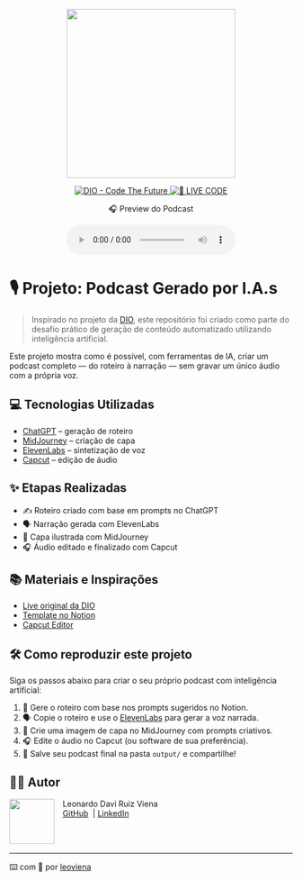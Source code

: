 <p align="center">
<img 
    src="./assets/cover.png"
    width="300"
/>
</p>

<p align="center">
<a href="https://dio.me/">
    <img 
        src="https://img.shields.io/badge/DIO-Code_The_Future-28DA77?logo=youtube" 
        alt="DIO - Code The Future">
</a>
<a href="https://dio.me/">
<img 
    src="https://img.shields.io/badge/🔴_LIVE_CODE-FF5E72" 
        alt="🔴 LIVE CODE">
</a>
</p>

<p align="center">
    🎧 Preview do Podcast
</p>

<div align="center">
    <audio src="output/podcast_editado.MP3" controls title="Podcast editado"></audio>
</div>

# 🎙️ Projeto: Podcast Gerado por I.A.s

> Inspirado no projeto da [DIO](https://dio.me), este repositório foi criado como parte do desafio prático de geração de conteúdo automatizado utilizando inteligência artificial.

Este projeto mostra como é possível, com ferramentas de IA, criar um podcast completo — do roteiro à narração — sem gravar um único áudio com a própria voz.

## 💻 Tecnologias Utilizadas

- [ChatGPT](https://chat.openai.com/) – geração de roteiro
- [MidJourney](https://www.midjourney.com/app/) – criação de capa
- [ElevenLabs](https://beta.elevenlabs.io/) – sintetização de voz
- [Capcut](https://www.capcut.com/pt-br/) – edição de áudio

## ✨ Etapas Realizadas

- ✍️ Roteiro criado com base em prompts no ChatGPT
- 🗣️ Narração gerada com ElevenLabs
- 🎨 Capa ilustrada com MidJourney
- 🎧 Áudio editado e finalizado com Capcut

## 📚 Materiais e Inspirações

- [Live original da DIO](https://www.youtube.com)
- [Template no Notion](https://helpful-jump-17b.notion.site/PAS-Podcast-AI-Studio-210489e15d7a4a73b743bb159e45d06f?pvs=4)
- [Capcut Editor](https://www.capcut.com/editor?from_page=landing_page)

## 🛠️ Como reproduzir este projeto

Siga os passos abaixo para criar o seu próprio podcast com inteligência artificial:

1. 🤖 Gere o roteiro com base nos prompts sugeridos no Notion.
2. 🗣️ Copie o roteiro e use o [ElevenLabs](https://beta.elevenlabs.io/) para gerar a voz narrada.
3. 🎨 Crie uma imagem de capa no MidJourney com prompts criativos.
4. 🎧 Edite o áudio no Capcut (ou software de sua preferência).
5. 💾 Salve seu podcast final na pasta `output/` e compartilhe!

## 👨‍💻 Autor

<p>
    <img 
      align="left" 
      width="80" 
      src="https://avatars.githubusercontent.com/u/144079804?v=4"
    />
    <p>&nbsp;&nbsp;&nbsp;Leonardo Davi Ruiz Viena<br>
    &nbsp;&nbsp;&nbsp;<a href="https://github.com/leoviena">GitHub</a>
    &nbsp;|&nbsp;<a href="https://www.linkedin.com/in/leonardoviena/">LinkedIn</a>
    </p>
</p>

<br/><br/>

---

⌨️ com 💙 por [leoviena](https://github.com/leoviena)
